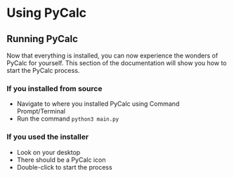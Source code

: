# Using PyCalc
## Running PyCalc
Now that everything is installed, you can now experience the wonders of PyCalc for yourself. This section of the documentation will show you how to start the PyCalc process.

### If you installed from source
- Navigate to where you installed PyCalc using Command Prompt/Terminal
- Run the command `python3 main.py`

### If you used the installer
- Look on your desktop
- There should be a PyCalc icon
- Double-click to start the process